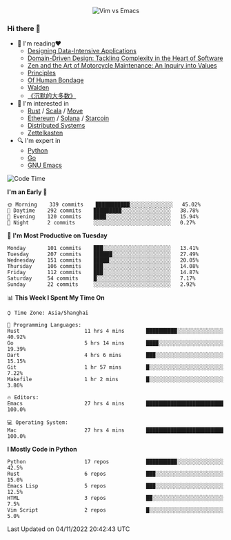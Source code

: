 <p align="center">
    <img src="https://gist.githubusercontent.com/coldnight/e696baffb094e71c96cb302118878eae/raw/40ea5053a6f66cc65f90f437e4173497da225958/banner.gif" alt="Vim vs Emacs" />
</p>

### Hi there 👋

- 📖 I'm reading❤️
    + [Designing Data-Intensive Applications](https://www.oreilly.com/library/view/designing-data-intensive-applications/9781491903063/)
    + [Domain-Driven Design: Tackling Complexity in the Heart of Software](https://www.dddcommunity.org/book/evans_2003/)
    + [Zen and the Art of Motorcycle Maintenance: An Inquiry into Values](https://en.wikipedia.org/wiki/Zen_and_the_Art_of_Motorcycle_Maintenance)
    + [Principles](https://www.principles.com/)
    + [Of Human Bondage](https://en.wikipedia.org/wiki/Of_Human_Bondage)
    + [Walden](https://en.wikipedia.org/wiki/Walden)
    + [《沉默的大多数》](https://en.wikipedia.org/wiki/Silent_majority)
- 🌱 I'm interested in
    + [Rust](https://www.rust-lang.org/) / [Scala](https://www.scala-lang.org/) / [Move](https://github.com/move-language/move/)
    + [Ethereum](https://ethereum.org/en/) / [Solana](https://solana.com/) / [Starcoin](https://github.com/starcoinorg/starcoin)
	+ [Distributed Systems](https://www.linuxzen.com/notes/topics/20200320174417_%E5%88%86%E5%B8%83%E5%BC%8F/)
	+ [Zettelkasten](https://www.linuxzen.com/notes/notes/20220120080920-slip_box/)
- 🔍 I'm expert in
    + [Python](https://www.python.org/)
    + [Go](https://go.dev/)
    + [GNU Emacs](https://www.gnu.org/software/emacs/)

<!--START_SECTION:waka-->
![Code Time](http://img.shields.io/badge/Code%20Time-1%2C684%20hrs%2051%20mins-blue)

**I'm an Early 🐤** 

```text
🌞 Morning    339 commits    ███████████░░░░░░░░░░░░░░   45.02% 
🌆 Daytime    292 commits    █████████░░░░░░░░░░░░░░░░   38.78% 
🌃 Evening    120 commits    ████░░░░░░░░░░░░░░░░░░░░░   15.94% 
🌙 Night      2 commits      ░░░░░░░░░░░░░░░░░░░░░░░░░   0.27%

```
📅 **I'm Most Productive on Tuesday** 

```text
Monday       101 commits    ███░░░░░░░░░░░░░░░░░░░░░░   13.41% 
Tuesday      207 commits    ██████░░░░░░░░░░░░░░░░░░░   27.49% 
Wednesday    151 commits    █████░░░░░░░░░░░░░░░░░░░░   20.05% 
Thursday     106 commits    ███░░░░░░░░░░░░░░░░░░░░░░   14.08% 
Friday       112 commits    ███░░░░░░░░░░░░░░░░░░░░░░   14.87% 
Saturday     54 commits     █░░░░░░░░░░░░░░░░░░░░░░░░   7.17% 
Sunday       22 commits     ░░░░░░░░░░░░░░░░░░░░░░░░░   2.92%

```


📊 **This Week I Spent My Time On** 

```text
⌚︎ Time Zone: Asia/Shanghai

💬 Programming Languages: 
Rust                     11 hrs 4 mins       ██████████░░░░░░░░░░░░░░░   40.92% 
Go                       5 hrs 14 mins       ████░░░░░░░░░░░░░░░░░░░░░   19.39% 
Dart                     4 hrs 6 mins        ███░░░░░░░░░░░░░░░░░░░░░░   15.15% 
Git                      1 hr 57 mins        █░░░░░░░░░░░░░░░░░░░░░░░░   7.22% 
Makefile                 1 hr 2 mins         █░░░░░░░░░░░░░░░░░░░░░░░░   3.86%

🔥 Editors: 
Emacs                    27 hrs 4 mins       █████████████████████████   100.0%

💻 Operating System: 
Mac                      27 hrs 4 mins       █████████████████████████   100.0%

```

**I Mostly Code in Python** 

```text
Python                   17 repos            ██████████░░░░░░░░░░░░░░░   42.5% 
Rust                     6 repos             ███░░░░░░░░░░░░░░░░░░░░░░   15.0% 
Emacs Lisp               5 repos             ███░░░░░░░░░░░░░░░░░░░░░░   12.5% 
HTML                     3 repos             ██░░░░░░░░░░░░░░░░░░░░░░░   7.5% 
Vim Script               2 repos             █░░░░░░░░░░░░░░░░░░░░░░░░   5.0%

```



 Last Updated on 04/11/2022 20:42:43 UTC
<!--END_SECTION:waka-->
